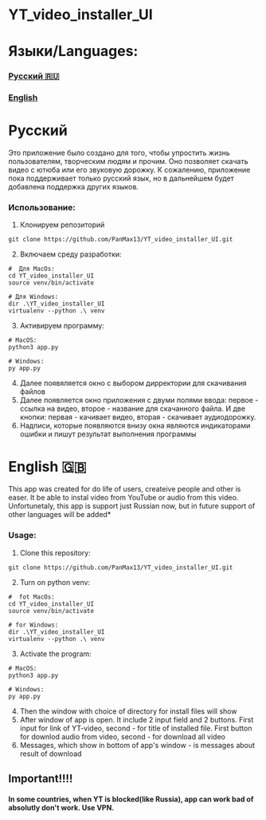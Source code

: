# YT_video_installer_UI

# Языки/Languages:
### [Русский 🇷🇺](#Русский)
### [English](English)






# Русский
<a name="Русский"></a>

Это приложение было создано для того, чтобы упростить жизнь пользователям, творческим людям и прочим. Оно позволяет скачать видео с ютюба или его звуковую дорожку. 
К сожалению, приложение пока поддерживает только русский язык, но в дальнейшем будет добавлена поддержка других языков.

### Использование:
1. Клонируем репозиторий
```commandline
git clone https://github.com/PanMax13/YT_video_installer_UI.git 
```
2. Включаем среду разработки:
```
#  Для MacOs:
cd YT_video_installer_UI
source venv/bin/activate

# Для Windows: 
dir .\YT_video_installer_UI
virtualenv --python .\ venv
```

3. Активируем программу:

```commandline
# MacOS:
python3 app.py

# Windows: 
py app.py
```

4. Далее появяляется окно с выбором дирректории для скачивания файлов
5. Далее появляется окно приложения с двуми полями ввода: первое - ссылка на видео, второе - название для скачанного файла. И две кнопки: первая - качивает видео, вторая - скачивает аудиодорожку. 
6. Надписи, которые появляются внизу окна являются индикаторами ошибки и пишут результат выполнения программы


# English 🇬🇧

<a name="English"></a>
This app was created for do life of users, createive people and other is easer. It be able to instal video from YouTube or audio from this video. Unfortunetaly, this app is support just Russian now, but in future support of other languages will be added*

### Usage: 
1. Clone this repository: 
```commandline
git clone https://github.com/PanMax13/YT_video_installer_UI.git 
```
2. Turn on python venv:
```
#  fot MacOs:
cd YT_video_installer_UI
source venv/bin/activate

# for Windows: 
dir .\YT_video_installer_UI
virtualenv --python .\ venv
```

3. Activate the program:

```commandline
# MacOS:
python3 app.py

# Windows: 
py app.py
```

4. Then the window with choice of directory for install files will show
5. After window of app is open. It include 2 input field and 2 buttons. First input for link of YT-video, second - for title of installed file. First button for downlod audio from video, second - for download all video 
6. Messages, which show in bottom of app's window - is messages about result of download


## Important!!!!
#### In some countries, when YT is blocked(like Russia), app can work bad of absolutly don't work. Use VPN.

